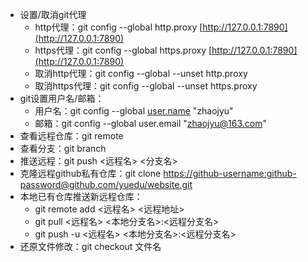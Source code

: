 - 设置/取消git代理
    - http代理：git config --global http.proxy [](http://127.0.0.1:7890/)[http://127.0.0.1:7890](http://127.0.0.1:7890)
    - https代理：git config --global https.proxy [](http://127.0.0.1:7890/)[http://127.0.0.1:7890](http://127.0.0.1:7890)
    - 取消http代理：git config --global --unset http.proxy
    - 取消https代理：git config --global --unset https.proxy
- git设置用户名/邮箱：
    - 用户名：git config --global [user.name](http://user.name/) "zhaojyu"
    - 邮箱：git config --global user.email "[zhaojyu@163.com](mailto:zhaojyu@163.com)"
- 查看远程仓库：git remote
- 查看分支：git branch
- 推送远程：git push <远程名> <分支名>
- 克隆远程github私有仓库：git clone [https://github-username:github-password@github.com/yuedu/website.git](https://github-username:github-password@github.com/yuedu/website.git)
- 本地已有仓库推送新远程仓库：
    - git remote add <远程名> <远程地址>
    - git pull <远程名> <本地分支名>:<远程分支名>
    - git push -u <远程名> <本地分支名>:<远程分支名>
- 还原文件修改：git checkout 文件名